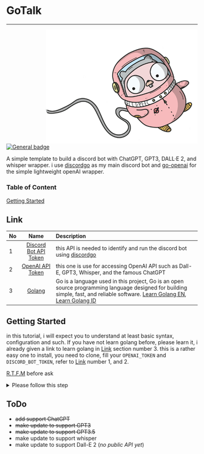 # GoTalk
<hr>

<img align="right" alt="DiscordGo logo" src="./assets/gopher.png" width="400">

[![General badge](https://img.shields.io/badge/-Discord%20Bot-black?style=flat&logo=discord)](https://shields.io/)


A simple template to build a discord bot with ChatGPT, GPT3, DALL·E 2, and whisper wrapper.
i use [discordgo](https://github.com/bwmarrin/discordgo) as my main discord bot and [go-openai](https://github.com/sashabaranov/go-openai) for the simple lightweight openAI wrapper.

### Table of Content
[Getting Started](#Getting_Started)

## Link

| No  |                                Name                                | Description                                                                                                                                                                                                                                                |
|:----|:------------------------------------------------------------------:|:-----------------------------------------------------------------------------------------------------------------------------------------------------------------------------------------------------------------------------------------------------------|
| 1   | [Discord Bot API Token](https://discord.com/developers/docs/intro) | this API is needed to identify and run the discord bot using [discordgo](https://github.com/bwmarrin/discordgo)                                                                                                                                            |
| 2   |  [OpenAI API Token](https://platform.openai.com/docs/quickstart)   | this one is use for accessing OpenAI API such as Dall-E, GPT3, Whisper, and the famous ChatGPT                                                                                                                                                             |
| 3   |                [Golang](https://go.dev/doc/install)                | Go is a language used in this project, Go is an open source programming language designed for building simple, fast, and reliable software. [Learn Golang EN](https://gobyexample.com/), [Learn Golang ID](https://dasarpemrogramangolang.novalagung.com/) |
## Getting Started
in this tutorial, i will expect you to understand at least basic syntax, configuration and such. If you have not learn golang before, please learn it, i already given a link to learn golang in [Link](#link) section number 3.
this is a rather easy one to install, you need to clone, fill your `OPENAI_TOKEN` and `DISCORD_BOT_TOKEN`, refer to [Link](#link) number 1, and 2.


[R.T.F.M](https://en.wikipedia.org/wiki/RTFM) before ask

<details>

<summary>Please follow this step</summary>

first clone this repo
```exec
git clone https://github.com/peacefulhack/openAI-discord-bot-golang.git
cd openAI-discord-bot-golang
```
in that folder, you will need to create .env file with this inside
```dotenv
OPENAI_TOKEN=<<<YOUR_OPENAI_TOKEN>>>
DISCORD_BOT_TOKEN=<<<YOUR_DISCORD_TOKEN>>>
```
after all configuration is done, run tidy to ensure all package is installed in your machine.
```bash
go mod tidy
```
and you're done, all you need is run the bot
```bash
go run main.go
```
</details>

## ToDo
- ~~add support ChatGPT~~
- ~~make update to support GPT3~~
- ~~make update to support GPT3.5~~
- make update to support whisper
- make update to support Dall-E 2 (*no public API yet*)